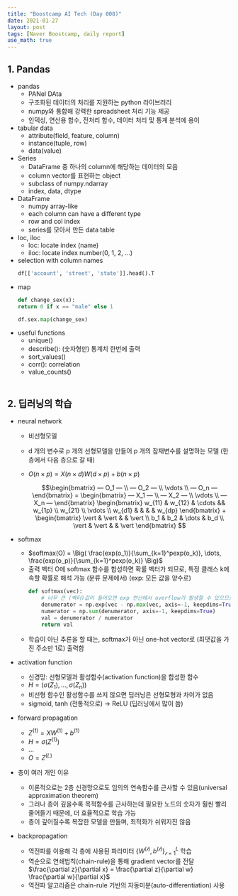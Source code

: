 ```yaml
---
title: "Boostcamp AI Tech (Day 008)"
date: 2021-01-27
layout: post
tags: [Naver Boostcamp, daily report]
use_math: true
---
```


## 1. Pandas

* pandas
    * PANel DAta
    * 구조화된 데이터의 처리를 지원하는 python 라이브러리
    * numpy와 통합해 강력한 spreadsheet 처리 기능 제공
    * 인덱싱, 연산용 함수, 전처리 함수, 데이터 처리 및 통계 분석에 용이
* tabular data
    * attribute(field, feature, column)
    * instance(tuple, row)
    * data(value)
* Series
    * DataFrame 중 하나의 column에 해당하는 데이터의 모음
    * column vector를 표현하는 object
    * subclass of numpy.ndarray
    * index, data, dtype
* DataFrame
    * numpy array-like
    * each column can have a different type
    * row and col index
    * series를 모아서 만든 data table
* loc, iloc
    * loc: locate index (name)
    * iloc: locate index number(0, 1, 2, ...)
* selection with column names
    ```python
    df[['account', 'street', 'state']].head().T
    ```
* map
    ```python
    def change_sex(x):
    return 0 if x == "male" else 1

    df.sex.map(change_sex)
    ```
* useful functions
    * unique()
    * describe(): (숫자형만) 통계치 한번에 출력
    * sort_values()
    * corr(): correlation
    * value_counts()
<br><br>

## 2. 딥러닝의 학습

* neural network
    * 비선형모델
    * d 개의 변수로 p 개의 선형모델을 만들어 p 개의 잠재변수를 설명하는 모델 (한 층에서 다음 층으로 갈 때)
    * $O(n \times p) = X(n \times d) W(d \times p) + b(n \times p)$

        $$\begin{bmatrix} — O_1 — \\ — O_2 — \\ \vdots \\ — O_n — \end{bmatrix} = \begin{bmatrix} — X_1 — \\ — X_2 — \\ \vdots \\ — X_n — \end{bmatrix} \begin{bmatrix} w_{11} & w_{12} & \cdots && w_{1p} \\ w_{21} \\ \vdots \\ w_{d1} & & & & w_{dp} \end{bmatrix} + \begin{bmatrix} \vert & \vert & & \vert \\ b_1 & b_2 & \dots & b_d \\ \vert & \vert & & \vert \end{bmatrix} $$

* softmax
    * $softmax(O) = \Big( \frac{exp(o_1)}{\sum_{k=1}^pexp(o_k)}, \dots, \frac{exp(o_p)}{\sum_{k=1}^pexp(o_k)} \Big)$
    * 출력 벡터 O에 softmax 함수를 합성하면 확률 벡터가 되므로, 특정 클래스 k에 속할 확률로 해석 가능 (분류 문제에서) (exp: 모든 값을 양수로)
        ```python
        def softmax(vec):
            # 너무 큰 (벡터)값이 들어오면 exp 연산에서 overflow가 발생할 수 있으므로 max를 빼준다
            denumerator = np.exp(vec - np.max(vec, axis=-1, keepdims=True))
            numerator = np.sum(denumerator, axis=-1, keepdims=True)
            val = denumerator / numerator
            return val
        ```
    * 학습이 아닌 추론을 할 때는, softmax가 아닌 one-hot vector로 (최댓값을 가진 주소만 1로) 출력함
* activation function
    * 신경망: 선형모델과 활성함수(activation function)을 합성한 함수
    * $H = (\sigma(Z_1), \dots, \sigma(Z_n))$
    * 비선형 함수인 활성함수를 쓰지 않으면 딥러닝은 선형모형과 차이가 없음
    * sigmoid, tanh (전통적으로) -> ReLU (딥러닝에서 많이 씀)
* forward propagation
    * $Z^{(1)} = XW^{(1)} + b^{(1)}$
    * $H = \sigma(Z^{(1)})$
    * ...
    * $O = Z^{(L)}$
* 층이 여러 개인 이유
    * 이론적으로는 2층 신경망으로도 임의의 연속함수를 근사할 수 있음(universal approximation theorem)
    * 그러나 층이 깊을수록 목적함수를 근사하는데 필요한 노드의 숫자가 훨씬 빨리 줄어들기 때문에, 더 효율적으로 학습 가능
    * 층이 깊어질수록 복잡한 모델을 만들며, 최적화가 쉬워지진 않음
* backpropagation
    * 역전파를 이용해 각 층에 사용된 파라미터 $\left\{ W^{(\mathcal l)}, b^{(\mathcal l)} \right\} _{\mathcal l = 1}^L$ 학습
    * 역순으로 연쇄법칙(chain-rule)을 통해 gradient vector를 전달
        $\frac{\partial z}{\partial x} = \frac{\partial z}{\partial w} \frac{\partial w}{\partial x}$
    * 역전파 알고리즘은 chain-rule 기반의 자동미분(auto-differentiation) 사용
<br><br>